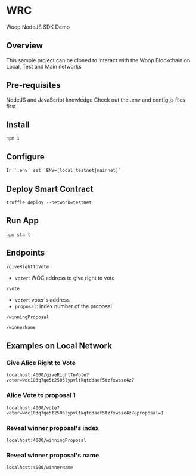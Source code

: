# WRC
Woop NodeJS SDK Demo

## Overview
This sample project can be cloned to interact with the Woop Blockchain on Local, Test and Main networks

## Pre-requisites
NodeJS and JavaScript knowledge
Check out the .env and config.js files first

## Install
```
npm i
```
## Configure
```
In `.env` set `ENV=[local|testnet|mainnet]`
```
## Deploy Smart Contract
```
truffle deploy --network=testnet
```
## Run App
```
npm start
```
## Endpoints
```
/giveRightToVote
```
- `voter`: WOC address to give right to vote

```
/vote
```
- `voter`: voter's address
- `proposal`: index number of the proposal
```
/winningProposal
```
```
/winnerName
```

## Examples on Local Network

### Give Alice Right to Vote
```
localhost:4000/giveRightToVote?voter=woc103q7qe5t2505lypvltkqtddaef5tzfxwsse4z7
```
### Alice Vote to proposal 1
```
localhost:4000/vote?voter=woc103q7qe5t2505lypvltkqtddaef5tzfxwsse4z7&proposal=1
```
### Reveal winner proposal's index
```
localhost:4000/winningProposal
```
### Reveal winner proposal's name
```
localhost:4000/winnerName
```
